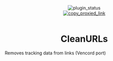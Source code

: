 <!--
	* This file was autogenerated
	* If you want to change anything, do so in the readmes.mjs file
	* https://github.com/nexpid/VendettaPlugins/edit/main/readmes.mjs
-->

<div align="center">
	<img alt="plugin_status" src="https://img.shields.io/badge/plugin_status-finished-a6e3a1?style=for-the-badge&labelColor=1e1e2e" />
	<br/>
	<a href="https://vd-plugins.github.io/proxy/vendetta.nexpid.xyz/clean-urls">
		<img alt="copy_proxied_link" src="https://img.shields.io/badge/copy_proxied_link-1e1e2e?style=for-the-badge" />
	</a>
</div>
<br/>
<div align="center">
	<h1>CleanURLs</h1>
</div>

Removes tracking data from links (Vencord port)